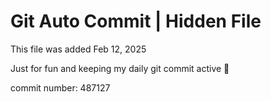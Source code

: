 # Git Auto Commit | Hidden File

This file was added Feb 12, 2025

Just for fun and keeping my daily git commit active 🤪

commit number: 487127
